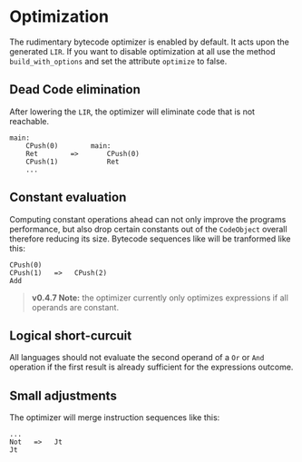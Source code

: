 # Optimization

The rudimentary bytecode optimizer is enabled by default. It acts upon the generated `LIR`. If you want to disable optimization at all use the method `build_with_options` and set the attribute `optimize` to false.

## Dead Code elimination

After lowering the `LIR`, the optimizer will eliminate code that is not reachable.

``` lir
main:               
    CPush(0)        main:
    Ret        =>       CPush(0)
    CPush(1)            Ret
    ...
```

## Constant evaluation

Computing constant operations ahead can not only improve the programs performance, but also drop certain constants out of the `CodeObject` overall therefore reducing its size. Bytecode sequences like will be tranformed like this:

``` bytecode
CPush(0)
CPush(1)   =>   CPush(2)
Add
```

> **v0.4.7 Note:** the optimizer currently only optimizes expressions if all operands are constant.

## Logical short-curcuit

All languages should not evaluate the second operand of a `Or` or `And` operation if the first result is already sufficient for the expressions outcome.

## Small adjustments

The optimizer will merge instruction sequences like this:

``` bytecode
...
Not   =>   Jt
Jt
```
